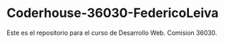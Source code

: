 # Coderhouse-36030-FedericoLeiva
Este es el repositorio para el curso de Desarrollo Web. Comision 36030.
